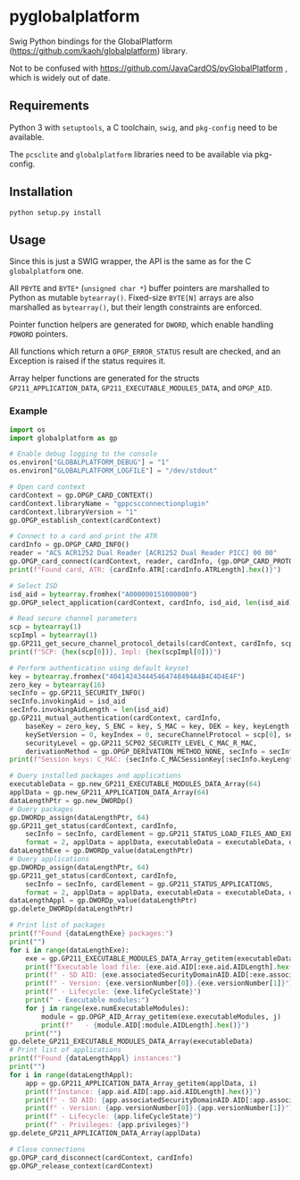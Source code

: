 # pyglobalplatform

Swig Python bindings for the GlobalPlatform (https://github.com/kaoh/globalplatform) library.

Not to be confused with https://github.com/JavaCardOS/pyGlobalPlatform , which is widely out of date.

## Requirements

Python 3 with `setuptools`, a C toolchain, `swig`, and `pkg-config` need to be available.

The `pcsclite` and `globalplatform` libraries need to be available via pkg-config.

## Installation

`python setup.py install`

## Usage

Since this is just a SWIG wrapper, the API is the same as for the C `globalplatform` one.

All `PBYTE` and `BYTE*` (`unsigned char *`) buffer pointers are marshalled to Python as mutable `bytearray()`. Fixed-size `BYTE[N]` arrays are also marshalled as `bytearray()`, but their length constraints are enforced.

Pointer function helpers are generated for `DWORD`, which enable handling `PDWORD` pointers.

All functions which return a `OPGP_ERROR_STATUS` result are checked, and an Exception is raised if the status requires it.

Array helper functions are generated for the structs `GP211_APPLICATION_DATA`, `GP211_EXECUTABLE_MODULES_DATA`, and `OPGP_AID`.

### Example

```python
import os
import globalplatform as gp

# Enable debug logging to the console
os.environ["GLOBALPLATFORM_DEBUG"] = "1"
os.environ["GLOBALPLATFORM_LOGFILE"] = "/dev/stdout"

# Open card context
cardContext = gp.OPGP_CARD_CONTEXT()
cardContext.libraryName = "gppcscconnectionplugin"
cardContext.libraryVersion = "1"
gp.OPGP_establish_context(cardContext)

# Connect to a card and print the ATR
cardInfo = gp.OPGP_CARD_INFO()
reader = "ACS ACR1252 Dual Reader [ACR1252 Dual Reader PICC] 00 00"
gp.OPGP_card_connect(cardContext, reader, cardInfo, (gp.OPGP_CARD_PROTOCOL_T0 | gp.OPGP_CARD_PROTOCOL_T1))
print(f"Found card, ATR: {cardInfo.ATR[:cardInfo.ATRLength].hex()}")

# Select ISD
isd_aid = bytearray.fromhex("A000000151000000")
gp.OPGP_select_application(cardContext, cardInfo, isd_aid, len(isd_aid))

# Read secure channel parameters
scp = bytearray(1)
scpImpl = bytearray(1)
gp.GP211_get_secure_channel_protocol_details(cardContext, cardInfo, scp, scpImpl)
print(f"SCP: {hex(scp[0])}, Impl: {hex(scpImpl[0])}")

# Perform authentication using default keyset
key = bytearray.fromhex("404142434445464748494A4B4C4D4E4F")
zero_key = bytearray(16)
secInfo = gp.GP211_SECURITY_INFO()
secInfo.invokingAid = isd_aid
secInfo.invokingAidLength = len(isd_aid)
gp.GP211_mutual_authentication(cardContext, cardInfo, 
    baseKey = zero_key, S_ENC = key, S_MAC = key, DEK = key, keyLength = len(key),
    keySetVersion = 0, keyIndex = 0, secureChannelProtocol = scp[0], secureChannelProtocolImpl = scpImpl[0],
    securityLevel = gp.GP211_SCP02_SECURITY_LEVEL_C_MAC_R_MAC,
    derivationMethod = gp.OPGP_DERIVATION_METHOD_NONE, secInfo = secInfo)
print(f"Session keys: C_MAC: {secInfo.C_MACSessionKey[:secInfo.keyLength].hex()}, R_MAC: {secInfo.R_MACSessionKey[:secInfo.keyLength].hex()}")

# Query installed packages and applications
executableData = gp.new_GP211_EXECUTABLE_MODULES_DATA_Array(64)
applData = gp.new_GP211_APPLICATION_DATA_Array(64)
dataLengthPtr = gp.new_DWORDp()
# Query packages
gp.DWORDp_assign(dataLengthPtr, 64)
gp.GP211_get_status(cardContext, cardInfo,
    secInfo = secInfo, cardElement = gp.GP211_STATUS_LOAD_FILES_AND_EXECUTABLE_MODULES,
    format = 2, applData = applData, executableData = executableData, dataLength = dataLengthPtr)
dataLengthExe = gp.DWORDp_value(dataLengthPtr)
# Query applications
gp.DWORDp_assign(dataLengthPtr, 64)
gp.GP211_get_status(cardContext, cardInfo,
    secInfo = secInfo, cardElement = gp.GP211_STATUS_APPLICATIONS,
    format = 2, applData = applData, executableData = executableData, dataLength = dataLengthPtr)
dataLengthAppl = gp.DWORDp_value(dataLengthPtr)
gp.delete_DWORDp(dataLengthPtr)

# Print list of packages
print(f"Found {dataLengthExe} packages:")
print("")
for i in range(dataLengthExe):
    exe = gp.GP211_EXECUTABLE_MODULES_DATA_Array_getitem(executableData, i)
    print(f"Executable load file: {exe.aid.AID[:exe.aid.AIDLength].hex()}")
    print(f" - SD AID: {exe.associatedSecurityDomainAID.AID[:exe.associatedSecurityDomainAID.AIDLength].hex()}")
    print(f" - Version: {exe.versionNumber[0]}.{exe.versionNumber[1]}")
    print(f" - Lifecycle: {exe.lifeCycleState}")
    print(" - Executable modules:")
    for j in range(exe.numExecutableModules):
        module = gp.OPGP_AID_Array_getitem(exe.executableModules, j)
        print(f"   - {module.AID[:module.AIDLength].hex()}")
    print("")
gp.delete_GP211_EXECUTABLE_MODULES_DATA_Array(executableData)
# Print list of applications
print(f"Found {dataLengthAppl} instances:")
print("")
for i in range(dataLengthAppl):
    app = gp.GP211_APPLICATION_DATA_Array_getitem(applData, i)
    print(f"Instance: {app.aid.AID[:app.aid.AIDLength].hex()}")
    print(f" - SD AID: {app.associatedSecurityDomainAID.AID[:app.associatedSecurityDomainAID.AIDLength].hex()}")
    print(f" - Version: {app.versionNumber[0]}.{app.versionNumber[1]}")
    print(f" - Lifecycle: {app.lifeCycleState}")
    print(f" - Privileges: {app.privileges}")
gp.delete_GP211_APPLICATION_DATA_Array(applData)

# Close connections
gp.OPGP_card_disconnect(cardContext, cardInfo)
gp.OPGP_release_context(cardContext)
```
